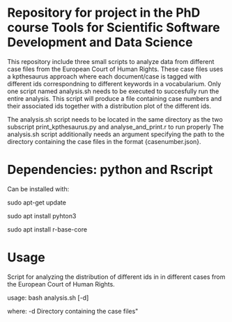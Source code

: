 # Repository for project in the PhD course Tools for Scientific Software Development and Data Science
This repository include three small scripts to analyze data from different case files from the European Court of Human Rights.
These case files uses a kpthesaurus approach where each document/case is tagged with different ids correspondning to different keywords in a vocabularium. 
Only one script named analysis.sh needs to be executed to succesfully run the entire analysis.
This script will produce a file containing case numbers and their associated ids together with a distribution plot of the different ids.

The analysis.sh script needs to be located in the same directory as the two subscript print_kpthesaurus.py and analyse_and_print.r to run properly
The analysis.sh script additionally needs an argument specifying the path to the directory containing the case files in the format {casenumber.json}.

# Dependencies: python and Rscript
Can be installed with:
 
 sudo apt-get update
 
 sudo apt install pyhton3
 
 sudo apt install r-base-core

# Usage
Script for analyzing the distribution of different ids in in different cases from the European Court of Human Rights.

usage: bash analysis.sh [-d]

where:
	-d Directory containing the case files"
